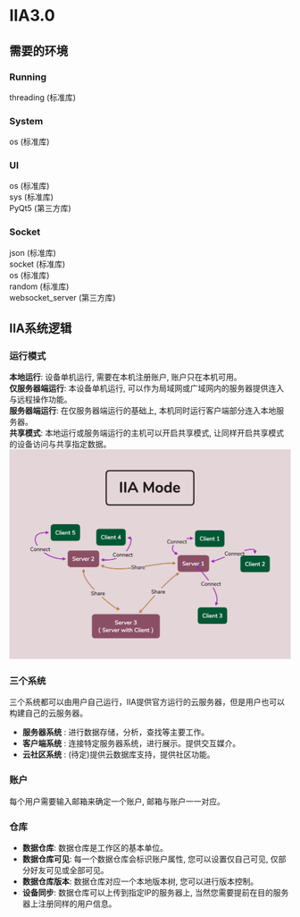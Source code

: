 # IIA3.0  
## 需要的环境  

### Running
threading (标准库)  

### System
os (标准库)  

### UI  
os (标准库)  
sys (标准库)  
PyQt5 (第三方库)  

### Socket  
json  (标准库)  
socket  (标准库)  
os  (标准库)  
random  (标准库)  
websocket_server (第三方库)  

## IIA系统逻辑
### 运行模式
__本地运行__: 设备单机运行, 需要在本机注册账户, 账户只在本机可用。  
__仅服务器端运行__: 本设备单机运行, 可以作为局域网或广域网内的服务器提供连入与远程操作功能。  
__服务器端运行__: 在仅服务器端运行的基础上, 本机同时运行客户端部分连入本地服务器。  
__共享模式__: 本地运行或服务端运行的主机可以开启共享模式, 让同样开启共享模式的设备访问与共享指定数据。  
 ![image](./document/IIAMode.png)  

### 三个系统
三个系统都可以由用户自己运行，IIA提供官方运行的云服务器，但是用户也可以构建自己的云服务器。
* __服务器系统__ : 进行数据存储，分析，查找等主要工作。
* __客户端系统__ : 连接特定服务器系统，进行展示。提供交互媒介。
* __云社区系统__ : (待定)提供云数据库支持，提供社区功能。
### 账户
每个用户需要输入邮箱来确定一个账户, 邮箱与账户一一对应。
### 仓库
* __数据仓库__: 数据仓库是工作区的基本单位。  
* __数据仓库可见__: 每一个数据仓库会标识账户属性, 您可以设置仅自己可见, 仅部分好友可见或全部可见。  
* __数据仓库版本__: 数据仓库对应一个本地版本树, 您可以进行版本控制。  
* __设备同步__: 数据仓库可以上传到指定IP的服务器上, 当然您需要提前在目的服务器上注册同样的用户信息。

